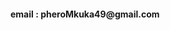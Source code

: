
<h4 > email : pheroMkuka49@gmail.com</h4>


<!---
Phero49/Phero49 is a ✨ special ✨ repository because its `README.md` (this file) appears on your GitHub profile.
You can click the Preview link to take a look at your changes.
--->
